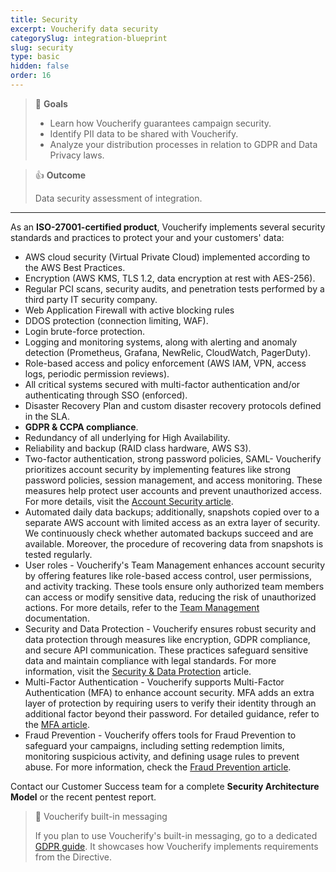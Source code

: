 ```yaml
---
title: Security
excerpt: Voucherify data security
categorySlug: integration-blueprint
slug: security
type: basic
hidden: false
order: 16
---
```


> 📘 **Goals**
> 
> * Learn how Voucherify guarantees campaign security.
> * Identify PII data to be shared with Voucherify.
> * Analyze your distribution processes in relation to GDPR and Data Privacy laws. 				

> 👍 **Outcome**
>
> Data security assessment of integration.

---

As an **ISO-27001-certified product**, Voucherify implements several security standards and practices to protect your and your customers' data:

* AWS cloud security (Virtual Private Cloud) implemented according to the AWS Best Practices.
* Encryption (AWS KMS, TLS 1.2, data encryption at rest with AES-256).
* Regular PCI scans, security audits, and penetration tests performed by a third party IT security company.
* Web Application Firewall with active blocking rules
* DDOS protection (connection limiting, WAF).
* Login brute-force protection.
* Logging and monitoring systems, along with alerting and anomaly detection (Prometheus, Grafana, NewRelic, CloudWatch, PagerDuty).
* Role-based access and policy enforcement (AWS IAM, VPN, access logs, periodic permission reviews).
* All critical systems secured with multi-factor authentication and/or authenticating through SSO (enforced).
* Disaster Recovery Plan and custom disaster recovery protocols defined in the SLA. 
* **GDPR & CCPA compliance**.
* Redundancy of all underlying for High Availability.
* Reliability and backup (RAID class hardware, AWS S3).
* Two-factor authentication, strong password policies, SAML- Voucherify prioritizes account security by implementing features like strong password policies, session management, and access monitoring. These measures help protect user accounts and prevent unauthorized access. For more details, visit the [Account Security article](https://support.voucherify.io/article/437-account-security).
* Automated daily data backups; additionally, snapshots copied over to a separate AWS account with limited access as an extra layer of security. We continuously check whether automated backups succeed and are available. Moreover, the procedure of recovering data from snapshots is tested regularly.
* User roles - Voucherify's Team Management enhances account security by offering features like role-based access control, user permissions, and activity tracking. These tools ensure only authorized team members can access or modify sensitive data, reducing the risk of unauthorized actions. For more details, refer to the [Team Management](docs:team-management) documentation. 
* Security and Data Protection - Voucherify ensures robust security and data protection through measures like encryption, GDPR compliance, and secure API communication. These practices safeguard sensitive data and maintain compliance with legal standards. For more information, visit the [Security & Data Protection](https://support.voucherify.io/article/125-security-data-protection) article.
* Multi-Factor Authentication - Voucherify supports Multi-Factor Authentication (MFA) to enhance account security. MFA adds an extra layer of protection by requiring users to verify their identity through an additional factor beyond their password. For detailed guidance, refer to the [MFA article](https://support.voucherify.io/article/469-multi-factor-authentication-mfa).
* Fraud Prevention - Voucherify offers tools for Fraud Prevention to safeguard your campaigns, including setting redemption limits, monitoring suspicious activity, and defining usage rules to prevent abuse. For more information, check the [Fraud Prevention article](https://support.voucherify.io/article/516-fraud-prevention#account-security).

Contact our Customer Success team for a complete **Security Architecture Model** or the recent pentest report.

> 📘 Voucherify built-in messaging
>
> If you plan to use Voucherify's built-in messaging, go to a dedicated [GDPR guide](https://support.voucherify.io/article/125-security-data-protection "Security and Data Protection – GDPR and CCPA compliance"). It showcases how Voucherify implements requirements from the Directive.